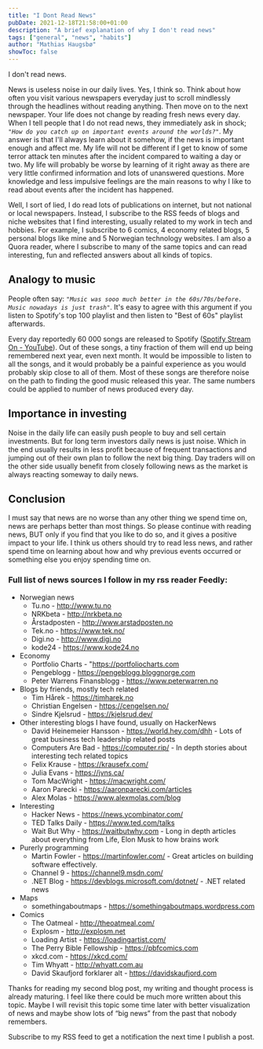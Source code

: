 ```yaml
---
title: "I Dont Read News"
pubDate: 2021-12-18T21:58:00+01:00
description: "A brief explanation of why I don't read news"
tags: ["general", "news", "habits"]
author: "Mathias Haugsbø"
showToc: false
---
```


I don't read news.

News is useless noise in our daily lives. Yes, I think so. Think about how often you visit various newspapers everyday just to scroll mindlessly through the headlines without reading anything. Then move on to the next newspaper. Your life does not change by reading fresh news every day.
When I tell people that I do not read news, they immediately ask in shock; _`"How do you catch up on important events around the worlds?"`_. My answer is that I'll always learn about it somehow, if the news is important enough and affect me. My life will not be different if I get to know of some terror attack ten minutes after the incident compared to waiting a day or two. My life will probably be worse by learning of it right away as there are very little confirmed information and lots of unanswered questions. More knowledge and less impulsive feelings are the main reasons to why I like to read about events after the incident has happened.

Well, I sort of lied, I do read lots of publications on internet, but not national or local newspapers. Instead, I subscribe to the RSS feeds of blogs and niche websites that I find interesting, usually related to my work in tech and hobbies. For example, I subscribe to 6 comics, 4 economy related blogs, 5 personal blogs like mine and 5 Norwegian technology websites. I am also a Quora reader, where I subscribe to many of the same topics and can read interesting, fun and reflected answers about all kinds of topics.

## Analogy to music

People often say: _`"Music was sooo much better in the 60s/70s/before. Music nowadays is just trash"`_. It's easy to agree with this argument if you listen to Spotify's top 100 playlist and then listen to "Best of 60s" playlist afterwards.

Every day reportedly 60 000 songs are released to Spotify ([Spotify Stream On - YouTube](https://www.youtube.com/watch?v=Vvo-2MrSgFE)). Out of these songs, a tiny fraction of them will end up being remembered next year, even next month. It would be impossible to listen to all the songs, and it would probably be a painful experience as you would probably skip close to all of them. Most of these songs are therefore noise on the path to finding the good music released this year. The same numbers could be applied to number of news produced every day.

## Importance in investing

Noise in the daily life can easily push people to buy and sell certain investments. But for long term investors daily news is just noise. Which in the end usually results in less profit because of frequent transactions and jumping out of their own plan to follow the next big thing. Day traders will on the other side usually benefit from closely following news as the market is always reacting someway to daily news.

## Conclusion

I must say that news are no worse than any other thing we spend time on, news are perhaps better than most things. So please continue with reading news, BUT only if you find that you like to do so, and it gives a positive impact to your life. I think us others should try to read less news, and rather spend time on learning about how and why previous events occurred or something else you enjoy spending time on.

### Full list of news sources I follow in my rss reader Feedly:

- Norwegian news
  - Tu.no - http://www.tu.no
  - NRKbeta - http://nrkbeta.no
  - Årstadposten - http://www.arstadposten.no
  - Tek.no - https://www.tek.no/
  - Digi.no - http://www.digi.no
  - kode24 - https://www.kode24.no
- Economy
  - Portfolio Charts - "https://portfoliocharts.com
  - Pengeblogg - https://pengeblogg.bloggnorge.com
  - Peter Warrens Finansblogg - https://www.peterwarren.no
- Blogs by friends, mostly tech related
  - Tim Hårek - https://timharek.no
  - Christian Engelsen - https://cengelsen.no/
  - Sindre Kjelsrud - https://kjelsrud.dev/
- Other interesting blogs I have found, usually on HackerNews
  - David Heinemeier Hansson - https://world.hey.com/dhh - Lots of great business tech leadership related posts
  - Computers Are Bad - https://computer.rip/ - In depth stories about interesting tech related topics
  - Felix Krause - https://krausefx.com/
  - Julia Evans - https://jvns.ca/
  - Tom MacWright - https://macwright.com/
  - Aaron Parecki - https://aaronparecki.com/articles
  - Alex Molas - https://www.alexmolas.com/blog
- Interesting
  - Hacker News - https://news.ycombinator.com/
  - TED Talks Daily - https://www.ted.com/talks
  - Wait But Why - https://waitbutwhy.com - Long in depth articles about everything from Life, Elon Musk to how brains work
- Purerly programming
  - Martin Fowler - https://martinfowler.com/ - Great articles on building software effectively.
  - Channel 9 - https://channel9.msdn.com/
  - .NET Blog - https://devblogs.microsoft.com/dotnet/ - .NET related news
- Maps
  - somethingaboutmaps - https://somethingaboutmaps.wordpress.com
- Comics
  - The Oatmeal - http://theoatmeal.com/
  - Explosm - http://explosm.net
  - Loading Artist - https://loadingartist.com/
  - The Perry Bible Fellowship - https://pbfcomics.com
  - xkcd.com - https://xkcd.com/
  - Tim Whyatt - http://whyatt.com.au
  - David Skaufjord forklarer alt - https://davidskaufjord.com

Thanks for reading my second blog post, my writing and thought process is already maturing. I feel like there could be much more written about this topic. Maybe I will revisit this topic some time later with better visualization of news and maybe show lots of “big news” from the past that nobody remembers.

Subscribe to my RSS feed to get a notification the next time I publish a post.
